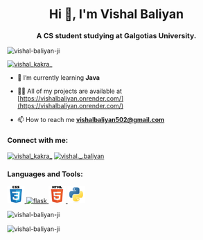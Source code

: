 <h1 align="center">Hi 👋, I'm Vishal Baliyan</h1>
<h3 align="center">A CS student studying at Galgotias University.</h3>

<p align="left"> <img src="https://komarev.com/ghpvc/?username=vishal-baliyan-ji&label=Profile%20views&color=0e75b6&style=flat" alt="vishal-baliyan-ji" /> </p>

<p align="left"> <a href="https://twitter.com/vishal_kakra_" target="blank"><img src="https://img.shields.io/twitter/follow/vishal_kakra_?logo=twitter&style=for-the-badge" alt="vishal_kakra_" /></a> </p>

- 🌱 I’m currently learning **Java**

- 👨‍💻 All of my projects are available at [https://vishalbaliyan.onrender.com/](https://vishalbaliyan.onrender.com/)

- 📫 How to reach me **vishalbaliyan502@gmail.com**

<h3 align="left">Connect with me:</h3>
<p align="left">
<a href="https://twitter.com/vishal_kakra_" target="blank"><img align="center" src="https://raw.githubusercontent.com/rahuldkjain/github-profile-readme-generator/master/src/images/icons/Social/twitter.svg" alt="vishal_kakra_" height="30" width="40" /></a>
<a href="https://instagram.com/vishal._.baliyan" target="blank"><img align="center" src="https://raw.githubusercontent.com/rahuldkjain/github-profile-readme-generator/master/src/images/icons/Social/instagram.svg" alt="vishal._.baliyan" height="30" width="40" /></a>
</p>

<h3 align="left">Languages and Tools:</h3>
<p align="left"> <a href="https://www.w3schools.com/css/" target="_blank" rel="noreferrer"> <img src="https://raw.githubusercontent.com/devicons/devicon/master/icons/css3/css3-original-wordmark.svg" alt="css3" width="40" height="40"/> </a> <a href="https://flask.palletsprojects.com/" target="_blank" rel="noreferrer"> <img src="https://www.vectorlogo.zone/logos/pocoo_flask/pocoo_flask-icon.svg" alt="flask" width="40" height="40"/> </a> <a href="https://www.w3.org/html/" target="_blank" rel="noreferrer"> <img src="https://raw.githubusercontent.com/devicons/devicon/master/icons/html5/html5-original-wordmark.svg" alt="html5" width="40" height="40"/> </a> <a href="https://www.python.org" target="_blank" rel="noreferrer"> <img src="https://raw.githubusercontent.com/devicons/devicon/master/icons/python/python-original.svg" alt="python" width="40" height="40"/> </a> </p>

<p><img align="center" src="https://github-readme-stats.vercel.app/api/top-langs?username=vishal-baliyan-ji&show_icons=true&locale=en&layout=compact" alt="vishal-baliyan-ji" /></p>

<p><img align="center" src="https://github-readme-streak-stats.herokuapp.com/?user=vishal-baliyan-ji&" alt="vishal-baliyan-ji" /></p>

